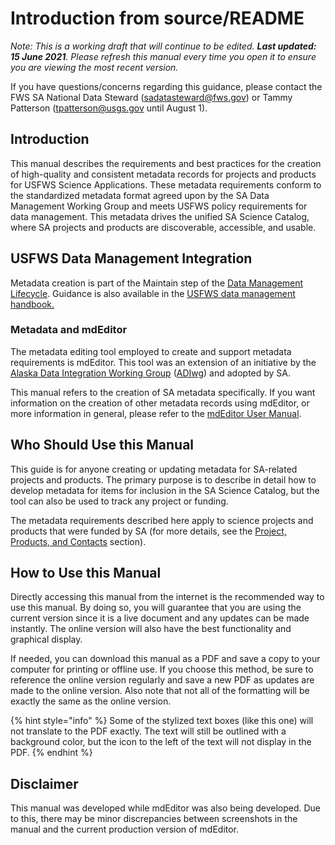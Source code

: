 # Introduction from source/README

_Note: This is a working draft that will continue to be edited. **Last updated: 15 June 2021**. Please refresh this manual every time you open it to ensure you are viewing the most recent version._

If you have questions/concerns regarding this guidance, please contact the FWS SA National Data Steward (sadatasteward@fws.gov) or Tammy Patterson (tpatterson@usgs.gov until August 1).

## Introduction

This manual describes the requirements and best practices for the creation of high-quality and consistent metadata records for projects and products for USFWS Science Applications. These metadata requirements conform to the standardized metadata format agreed upon by the SA Data Management Working Group and meets USFWS policy requirements for data management. This metadata drives the unified SA Science Catalog, where SA projects and products are discoverable, accessible, and usable.

## USFWS Data Management Integration

Metadata creation is part of the Maintain step of the [Data Management Lifecycle](https://doimspp.sharepoint.com/sites/fws-data/SitePages/Data_management_life_cycle_home.aspx).   Guidance is also available in the [USFWS data management handbook.](https://doimspp.sharepoint.com/sites/fws-data/Shared%20Documents/Forms/AllItems.aspx?id=%2Fsites%2Ffws%2Ddata%2FShared%20Documents%2FDataManagementHandbook%2Epdf&parent=%2Fsites%2Ffws%2Ddata%2FShared%20Documents)

### Metadata and mdEditor

The metadata editing tool employed to create and support metadata requirements is mdEditor. This tool was an extension of an initiative by the [Alaska Data Integration Working Group](http://www.adiwg.org/about/) \([ADIwg](https://adiwg.gitbooks.io/mdeditor/content/GLOSSARY.html#adiwg)\) and adopted by SA.

This manual refers to the creation of SA metadata specifically. If you want information on the creation of other metadata records using mdEditor, or more information in general, please refer to the [mdEditor User Manual](https://adiwg.gitbooks.io/mdeditor/content/).

## Who Should Use this Manual

This guide is for anyone creating or updating metadata for SA-related projects and products. The primary purpose is to describe in detail how to develop metadata for items for inclusion in the SA Science Catalog, but the tool can also be used to track any project or funding.

The metadata requirements described here apply to science projects and products that were funded by SA \(for more details, see the [Project, Products, and Contacts](lcc-projects-products-contacts.md) section\).

## How to Use this Manual

Directly accessing this manual from the internet is the recommended way to use this manual. By doing so, you will guarantee that you are using the current version since it is a live document and any updates can be made instantly. The online version will also have the best functionality and graphical display.

If needed, you can download this manual as a PDF and save a copy to your computer for printing or offline use. If you choose this method, be sure to reference the online version regularly and save a new PDF as updates are made to the online version. Also note that not all of the formatting will be exactly the same as the online version.

{% hint style="info" %}
Some of the stylized text boxes (like this one) will not translate to the PDF exactly. The text will still be outlined with a background color, but the icon to the left of the text will not display in the PDF.
{% endhint %}

## Disclaimer

This manual was developed while mdEditor was also being developed. Due to this, there may be minor discrepancies between screenshots in the manual and the current production version of mdEditor.

